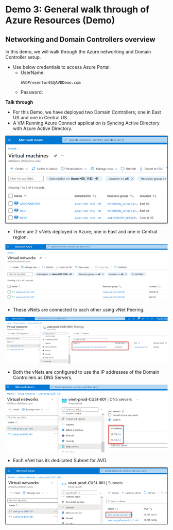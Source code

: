 # **Demo 3: General walk through of Azure Resources (Demo)**

## **Networking and Domain Controllers overview**

In this demo, we will walk through the Azure networking and Domain Controller setup.

   - Use below credentials to access Azure Portal:
      - UserName:
         ```
         AVDPresentor01@AVDDemo.com
         ```
      - Password:  <inject key="demo Admin Password" />  

**Talk through**   
 - For this Demo, we have deployed two Domain Controllers; one in East US and one in Central US.
 - A VM Running Azure Connect application is Syncing Active Directory with Azure Active Directory.

![ws name.](media/img31.png)

- There are 2 vNets deployed in Azure, one in East and one in Central region.

![ws name.](media/img32.png)

- These vNets are connected to each other using vNet Peering.

![ws name.](media/img33.png)

- Both the vNets are configured to use the IP addresses of the Domain Controllers as DNS Servers.   
   
![ws name.](media/img34.png)

- Each vNet has its dedicated Subnet for AVD.

![ws name.](media/img35.png)